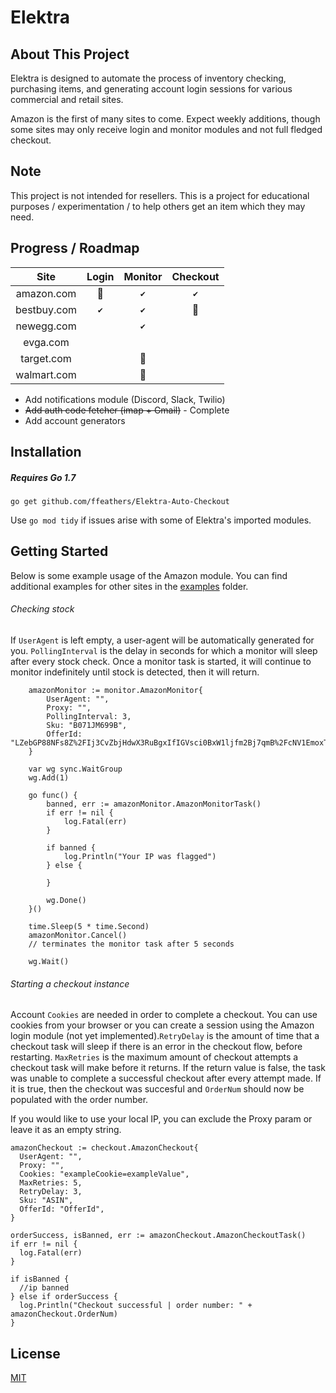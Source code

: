 # Elektra
## About This Project
Elektra is designed to automate the process of inventory checking, purchasing items, and generating account login sessions for various commercial and retail sites.

Amazon is the first of many sites to come. Expect weekly additions, though some sites may only receive login and monitor modules and not full fledged checkout.

## Note
This project is not intended for resellers. This is a project for educational purposes / experimentation / to help others get an item which they may need.

## Progress / Roadmap

| **Site** | **Login** | **Monitor** | **Checkout** |
|:---:|:---:|:---:|:---:|
| amazon.com |:hammer:	|`✔`|`✔`|
| bestbuy.com |`✔`|`✔`|:hammer:	|
| newegg.com ||`✔`| |
| evga.com ||||
| target.com ||:hammer:	||
| walmart.com ||:hammer:	||

* Add notifications module (Discord, Slack, Twilio)
* ~~Add auth code fetcher (imap + Gmail)~~ - Complete
* Add account generators

## Installation
##### Requires Go 1.7
``go get github.com/ffeathers/Elektra-Auto-Checkout``

Use ``go mod tidy`` if issues arise with some of Elektra's imported modules.

## Getting Started
Below is some example usage of the Amazon module. You can find additional examples for other sites in the [examples](https://github.com/ffeathers/Elektra-Auto-Checkout/tree/main/examples) folder.

###### Checking stock
If ``UserAgent`` is left empty, a user-agent will be automatically generated for you. ``PollingInterval`` is the delay in seconds for which a monitor will sleep after every stock check. Once a monitor task is started, it will continue to monitor indefinitely until stock is detected, then it will return.

```  
	amazonMonitor := monitor.AmazonMonitor{
		UserAgent: "",
		Proxy: "",
		PollingInterval: 3,
		Sku: "B071JM699B",
		OfferId: "LZebGP88NFs8Z%2FIj3CvZbjHdwX3RuBgxIfIGVsci0BxW1ljfm2Bj7qmB%2FcNV1EmoxTfrm2at4Pt9Nle8IzIfAw%2FphnSjfj%2FERfaI5MbAIN8WWdLGE%2BT%2BXmsUi5es2D8IO56uulqRgEKzWom1U1Xjsg%3D%3D",
	}

	var wg sync.WaitGroup
	wg.Add(1)

	go func() {
		banned, err := amazonMonitor.AmazonMonitorTask()
		if err != nil {
			log.Fatal(err)
		}

		if banned {
			log.Println("Your IP was flagged")
		} else {

		}

		wg.Done()
	}()

	time.Sleep(5 * time.Second)
	amazonMonitor.Cancel()
	// terminates the monitor task after 5 seconds

	wg.Wait()
```
###### Starting a checkout instance
Account ``Cookies`` are needed in order to complete a checkout. You can use cookies from your browser or you can create a session using the Amazon login module (not yet implemented).``RetryDelay`` is the amount of time that a checkout task will sleep if there is an error in the checkout flow, before restarting. ``MaxRetries`` is the maximum amount of checkout attempts a checkout task will make before it returns. If the return value is false, the task was unable to complete a successful checkout after every attempt made. If it is true, then the checkout was succesful and ``OrderNum`` should now be populated with the order number. 

If you would like to use your local IP, you can exclude the Proxy param or leave it as an empty string. 

```
amazonCheckout := checkout.AmazonCheckout{
  UserAgent: "",
  Proxy: "",
  Cookies: "exampleCookie=exampleValue",
  MaxRetries: 5,
  RetryDelay: 3,
  Sku: "ASIN",
  OfferId: "OfferId",
}
  
orderSuccess, isBanned, err := amazonCheckout.AmazonCheckoutTask() 
if err != nil {
  log.Fatal(err)
}

if isBanned {
  //ip banned
} else if orderSuccess {
  log.Println("Checkout successful | order number: " + amazonCheckout.OrderNum)
}
```

## License
[MIT](https://choosealicense.com/licenses/mit)
